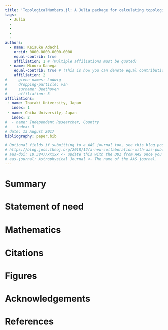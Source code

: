 ```yaml
---
title: 'TopologicalNumbers.jl: A Julia package for calculating topological numbers'
tags:
  - Julia
  - 
  - 
  - 
  - 
authors:
  - name: Keisuke Adachi
    orcid: 0000-0000-0000-0000
    equal-contrib: true
    affiliation: 1 # (Multiple affiliations must be quoted)
  - name: Minoru Kanega
    equal-contrib: true # (This is how you can denote equal contributions between multiple authors)
    affiliation: 2
#   - given-names: Ludwig
#     dropping-particle: van
#     surname: Beethoven
#     affiliation: 3
affiliations:
 - name: Ibaraki University, Japan
   index: 1
 - name: Chiba University, Japan
   index: 2
#  - name: Independent Researcher, Country
#    index: 3
# date: 13 August 2017
bibliography: paper.bib

# Optional fields if submitting to a AAS journal too, see this blog post:
# https://blog.joss.theoj.org/2018/12/a-new-collaboration-with-aas-publishing
# aas-doi: 10.3847/xxxxx <- update this with the DOI from AAS once you know it.
# aas-journal: Astrophysical Journal <- The name of the AAS journal.
---
```


# Summary



# Statement of need





# Mathematics



# Citations



# Figures



# Acknowledgements



# References
